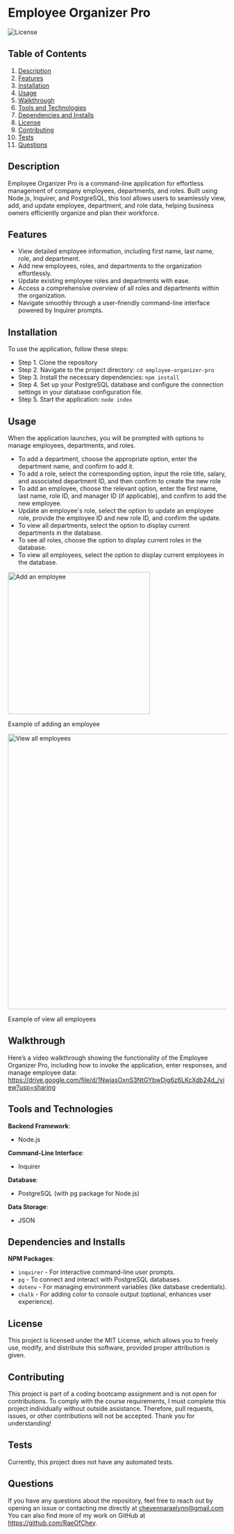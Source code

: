 # Employee Organizer Pro

![License](https://img.shields.io/badge/license-MIT-brightgreen.svg)

## Table of Contents
1. [Description](#description)
2. [Features](#features)
3. [Installation](#installation)
4. [Usage](#usage)
5. [Walkthrough](#walkthrough)
6. [Tools and Technologies](#tools-and-technologies)
7. [Dependencies and Installs](#dependencies-and-installs)
8. [License](#license)
9. [Contributing](#contributing)
10. [Tests](#tests)
11. [Questions](#questions)

## Description
Employee Organizer Pro is a command-line application for effortless management of company employees, departments, and roles. Built using Node.js, Inquirer, and PostgreSQL, this tool allows users to seamlessly  view, add, and update employee, department, and role data, helping business owners efficiently organize and plan their workforce.

## Features
- View detailed employee information, including first name, last name, role, and department.
- Add new employees, roles, and departments to the organization effortlessly.
- Update existing employee roles and departments with ease.
- Access a comprehensive overview of all roles and departments within the organization.
- Navigate smoothly through a user-friendly command-line interface powered by Inquirer prompts.

## Installation
To use the application, follow these steps:

- Step 1. Clone the repository
- Step 2. Navigate to the project directory: `cd employee-organizer-pro`
- Step 3. Install the necessary dependencies: `npm install`
- Step 4. Set up your PostgreSQL database and configure the connection settings in your database configuration file.
- Step 5. Start the application: `node index`

## Usage
When the application launches, you will be prompted with options to manage employees, departments, and roles.

- To add a department, choose the appropriate option, enter the department name, and confirm to add it.
- To add a role, select the corresponding option, input the role title, salary, and associated department ID, and then confirm to create the new role
- To add an employee, choose the relevant option, enter the first name, last name, role ID, and manager ID (if applicable), and confirm to add the new employee.
- Update an employee's role, select the option to update an employee role, provide the employee ID and new role ID, and confirm the update.
- To view all departments, select the option to display current departments in the database.
- To see all roles, choose the option to display current roles in the database.
- To view all employees, select the option to display current employees in the database. 

<img width="327" alt="Add an employee" src="https://github.com/user-attachments/assets/e0710b25-5864-4e5a-9e89-796420a10ad9">

Example of adding an employee

<img width="634" alt="View all employees" src="https://github.com/user-attachments/assets/c4a670cf-4207-418b-b35c-ad54a9fded55">

Example of view all employees

## Walkthrough
Here’s a video walkthrough showing the functionality of the Employee Organizer Pro, including how to invoke the application, enter responses, and manage employee data: https://drive.google.com/file/d/1NwjasOxnS3NtGYbwDjg6z6LKcXdb24d_/view?usp=sharing

## Tools and Technologies
**Backend Framework**:
- Node.js

**Command-Line Interface**:
- Inquirer

**Database**:
- PostgreSQL (with pg package for Node.js)

**Data Storage**:
- JSON

## Dependencies and Installs

**NPM Packages**:
- `inquirer` - For interactive command-line user prompts.
- `pg` - To connect and interact with PostgreSQL databases.
- `dotenv` - For managing environment variables (like database credentials).
- `chalk` - For adding color to console output (optional, enhances user experience).

## License
This project is licensed under the MIT License, which allows you to freely use, modify, and distribute this software, provided proper attribution is given.

## Contributing
This project is part of a coding bootcamp assignment and is not open for contributions. To comply with the course requirements, I must complete this project individually without outside assistance. Therefore, pull requests, issues, or other contributions will not be accepted. Thank you for understanding!

## Tests
Currently, this project does not have any automated tests.

## Questions
If you have any questions about the repository, feel free to reach out by opening an issue or contacting me directly at cheyennaraelynn@gmail.com You can also find more of my work on GitHub at https://github.com/RaeOfChey.
